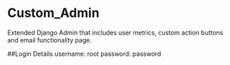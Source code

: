 # Custom_Admin
Extended Django Admin that includes user metrics, custom action buttons and email functionality page.

##Login Details
username: root
password: password
